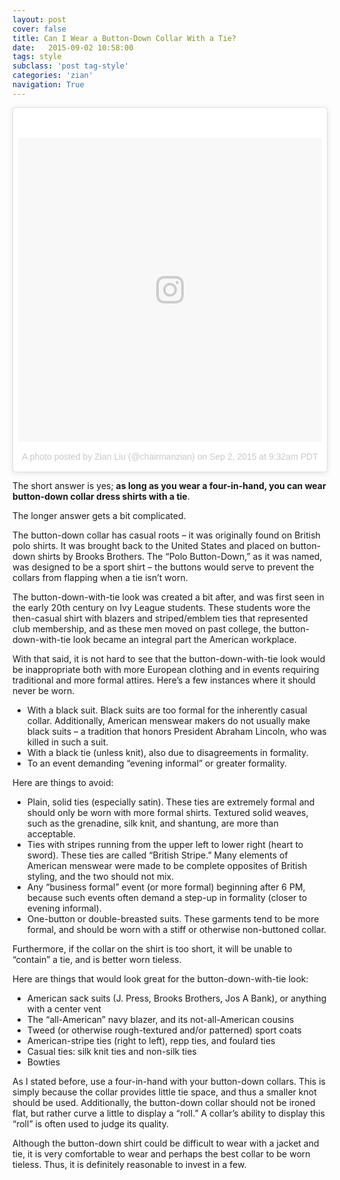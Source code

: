 ```yaml
---
layout: post
cover: false
title: Can I Wear a Button-Down Collar With a Tie?
date:   2015-09-02 10:58:00
tags: style
subclass: 'post tag-style'
categories: 'zian'
navigation: True
---
```

<blockquote class="instagram-media" data-instgrm-version="7" style=" background:#FFF; border:0; border-radius:3px; box-shadow:0 0 1px 0 rgba(0,0,0,0.5),0 1px 10px 0 rgba(0,0,0,0.15); margin: 1px; max-width:658px; padding:0; width:99.375%; width:-webkit-calc(100% - 2px); width:calc(100% - 2px);"><div style="padding:8px;"> <div style=" background:#F8F8F8; line-height:0; margin-top:40px; padding:50.0% 0; text-align:center; width:100%;"> <div style=" background:url(data:image/png;base64,iVBORw0KGgoAAAANSUhEUgAAACwAAAAsCAMAAAApWqozAAAABGdBTUEAALGPC/xhBQAAAAFzUkdCAK7OHOkAAAAMUExURczMzPf399fX1+bm5mzY9AMAAADiSURBVDjLvZXbEsMgCES5/P8/t9FuRVCRmU73JWlzosgSIIZURCjo/ad+EQJJB4Hv8BFt+IDpQoCx1wjOSBFhh2XssxEIYn3ulI/6MNReE07UIWJEv8UEOWDS88LY97kqyTliJKKtuYBbruAyVh5wOHiXmpi5we58Ek028czwyuQdLKPG1Bkb4NnM+VeAnfHqn1k4+GPT6uGQcvu2h2OVuIf/gWUFyy8OWEpdyZSa3aVCqpVoVvzZZ2VTnn2wU8qzVjDDetO90GSy9mVLqtgYSy231MxrY6I2gGqjrTY0L8fxCxfCBbhWrsYYAAAAAElFTkSuQmCC); display:block; height:44px; margin:0 auto -44px; position:relative; top:-22px; width:44px;"></div></div><p style=" color:#c9c8cd; font-family:Arial,sans-serif; font-size:14px; line-height:17px; margin-bottom:0; margin-top:8px; overflow:hidden; padding:8px 0 7px; text-align:center; text-overflow:ellipsis; white-space:nowrap;"><a href="https://www.instagram.com/p/7IpJkDwig7/" style=" color:#c9c8cd; font-family:Arial,sans-serif; font-size:14px; font-style:normal; font-weight:normal; line-height:17px; text-decoration:none;" target="_blank">A photo posted by Zian Liu (@chairmanzian)</a> on <time style=" font-family:Arial,sans-serif; font-size:14px; line-height:17px;" datetime="2015-09-02T16:32:46+00:00">Sep 2, 2015 at 9:32am PDT</time></p></div></blockquote>
<script async defer src="//platform.instagram.com/en_US/embeds.js"></script>


The short answer is yes; **as long as you wear a four-in-hand, you can wear button-down collar dress shirts with a tie**.

The longer answer gets a bit complicated.

The button-down collar has casual roots – it was originally found on British polo shirts. It was brought back to the United States and placed on button-down shirts by Brooks Brothers. The “Polo Button-Down,” as it was named, was designed to be a sport shirt – the buttons would serve to prevent the collars from flapping when a tie isn’t worn.

The button-down-with-tie look was created a bit after, and was first seen in the early 20th century on Ivy League students. These students wore the then-casual shirt with blazers and striped/emblem ties that represented club membership, and as these men moved on past college, the button-down-with-tie look became an integral part the American workplace.

With that said, it is not hard to see that the button-down-with-tie look would be inappropriate both with more European clothing and in events requiring traditional and more formal attires. Here’s a few instances where it should never be worn.

* With a black suit. Black suits are too formal for the inherently casual collar. Additionally, American menswear makers do not usually make black suits – a tradition that honors President Abraham Lincoln, who was killed in such a suit.
* With a black tie (unless knit), also due to disagreements in formality.
* To an event demanding “evening informal” or greater formality.

Here are things to avoid:

* Plain, solid ties (especially satin). These ties are extremely formal and should only be worn with more formal shirts. Textured solid weaves, such as the grenadine, silk knit, and shantung, are more than acceptable.
* Ties with stripes running from the upper left to lower right (heart to sword). These ties are called “British Stripe.” Many elements of American menswear were made to be complete opposites of British styling, and the two should not mix.
* Any “business formal” event (or more formal) beginning after 6 PM, because such events often demand a step-up in formality (closer to evening informal).
* One-button or double-breasted suits. These garments tend to be more formal, and should be worn with a stiff or otherwise non-buttoned collar.

Furthermore, if the collar on the shirt is too short, it will be unable to “contain” a tie, and is better worn tieless.

Here are things that would look great for the button-down-with-tie look:

* American sack suits (J. Press, Brooks Brothers, Jos A Bank), or anything with a center vent
* The “all-American” navy blazer, and its not-all-American cousins
* Tweed (or otherwise rough-textured and/or patterned) sport coats
* American-stripe ties (right to left), repp ties, and foulard ties
* Casual ties: silk knit ties and non-silk ties
* Bowties

As I stated before, use a four-in-hand with your button-down collars. This is simply because the collar provides little tie space, and thus a smaller knot should be used. Additionally, the button-down collar should not be ironed flat, but rather curve a little to display a “roll.” A collar’s ability to display this “roll” is often used to judge its quality.

Although the button-down shirt could be difficult to wear with a jacket and tie, it is very comfortable to wear and perhaps the best collar to be worn tieless. Thus, it is definitely reasonable to invest in a few.
